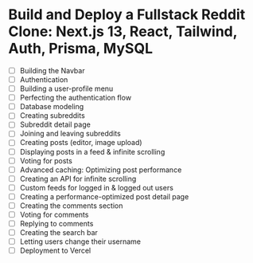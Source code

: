 # Build and Deploy a Fullstack Reddit Clone: Next.js 13, React, Tailwind, Auth, Prisma, MySQL

- [ ] Building the Navbar
- [ ] Authentication
- [ ] Building a user-profile menu
- [ ] Perfecting the authentication flow
- [ ] Database modeling
- [ ] Creating subreddits
- [ ] Subreddit detail page
- [ ] Joining and leaving subreddits
- [ ] Creating posts (editor, image upload)
- [ ] Displaying posts in a feed & infinite scrolling
- [ ] Voting for posts
- [ ] Advanced caching: Optimizing post performance
- [ ] Creating an API for infinite scrolling
- [ ] Custom feeds for logged in & logged out users
- [ ] Creating a performance-optimized post detail page
- [ ] Creating the comments section
- [ ] Voting for comments
- [ ] Replying to comments
- [ ] Creating the search bar
- [ ] Letting users change their username
- [ ] Deployment to Vercel
